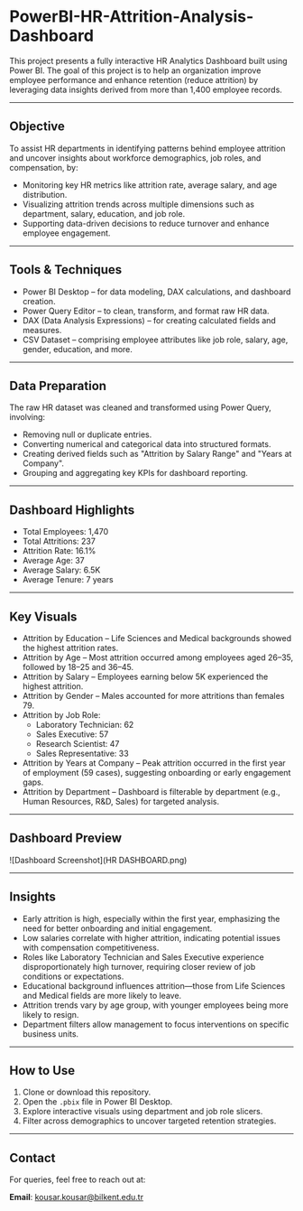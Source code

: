 # PowerBI-HR-Attrition-Analysis-Dashboard

This project presents a fully interactive HR Analytics Dashboard built using Power BI. The goal of this project is to help an organization improve employee performance and enhance retention (reduce attrition) by leveraging data insights derived from more than 1,400 employee records.

---

## Objective

To assist HR departments in identifying patterns behind employee attrition and uncover insights about workforce demographics, job roles, and compensation, by:

- Monitoring key HR metrics like attrition rate, average salary, and age distribution.
- Visualizing attrition trends across multiple dimensions such as department, salary, education, and job role.
- Supporting data-driven decisions to reduce turnover and enhance employee engagement.

---

## Tools & Techniques

- Power BI Desktop – for data modeling, DAX calculations, and dashboard creation.
- Power Query Editor – to clean, transform, and format raw HR data.
- DAX (Data Analysis Expressions) – for creating calculated fields and measures.
- CSV Dataset – comprising employee attributes like job role, salary, age, gender, education, and more.

---

## Data Preparation

The raw HR dataset was cleaned and transformed using Power Query, involving:

- Removing null or duplicate entries.
- Converting numerical and categorical data into structured formats.
- Creating derived fields such as "Attrition by Salary Range" and "Years at Company".
- Grouping and aggregating key KPIs for dashboard reporting.

---

## Dashboard Highlights

- Total Employees: 1,470  
- Total Attritions: 237  
- Attrition Rate: 16.1%  
- Average Age: 37  
- Average Salary: 6.5K  
- Average Tenure: 7 years  

---

## Key Visuals

- Attrition by Education – Life Sciences and Medical backgrounds showed the highest attrition rates.
- Attrition by Age – Most attrition occurred among employees aged 26–35, followed by 18–25 and 36–45.
- Attrition by Salary – Employees earning below 5K experienced the highest attrition.
- Attrition by Gender – Males accounted for more attritions than females 79.
- Attrition by Job Role:
  - Laboratory Technician: 62
  - Sales Executive: 57
  - Research Scientist: 47
  - Sales Representative: 33
- Attrition by Years at Company – Peak attrition occurred in the first year of employment (59 cases), suggesting onboarding or early engagement gaps.
- Attrition by Department – Dashboard is filterable by department (e.g., Human Resources, R&D, Sales) for targeted analysis.

---

## Dashboard Preview

![Dashboard Screenshot](HR DASHBOARD.png)

---

## Insights

- Early attrition is high, especially within the first year, emphasizing the need for better onboarding and initial engagement.
- Low salaries correlate with higher attrition, indicating potential issues with compensation competitiveness.
- Roles like Laboratory Technician and Sales Executive experience disproportionately high turnover, requiring closer review of job conditions or expectations.
- Educational background influences attrition—those from Life Sciences and Medical fields are more likely to leave.
- Attrition trends vary by age group, with younger employees being more likely to resign.
- Department filters allow management to focus interventions on specific business units.

---

## How to Use

1. Clone or download this repository.
2. Open the `.pbix` file in Power BI Desktop.
3. Explore interactive visuals using department and job role slicers.
4. Filter across demographics to uncover targeted retention strategies.

---

## Contact

For queries, feel free to reach out at:

**Email**: [kousar.kousar@bilkent.edu.tr](mailto:kousar.kousar@bilkent.edu.tr)


